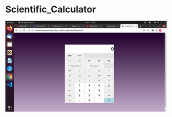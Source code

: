 # Scientific_Calculator
![alt text](https://github.com/Shivang-007/Scientific_Calculator/blob/master/Scientific_calc_output.png?raw=true)
